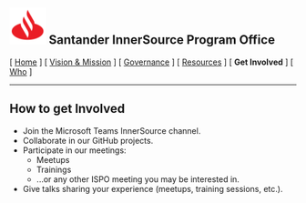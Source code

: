 <h2> <img alt="Santander" src="/assets/img/santander.png" width="64" height="64"> Santander InnerSource Program Office </h2>

[ [Home](/README.md) ] [ [Vision & Mission](/doc/vision-and-mission.md) ] [ [Governance](/doc/governance.md) ] [ [Resources](/doc/resources.md) ] [ **Get Involved** ] [ [Who](/doc/who-we-are.md) ]

---

## How to get Involved
* Join the Microsoft Teams InnerSource channel.
* Collaborate in our GitHub projects.
* Participate in our meetings:
  - Meetups
  - Trainings
  - ...or any other ISPO meeting you may be interested in.
* Give talks sharing your experience (meetups, training sessions, etc.).
